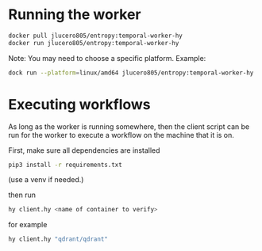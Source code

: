 # Running the worker

```bash
docker pull jlucero805/entropy:temporal-worker-hy
docker run jlucero805/entropy:temporal-worker-hy
```

Note: You may need to choose a specific platform. Example:

```bash
dock run --platform=linux/amd64 jlucero805/entropy:temporal-worker-hy
```

# Executing workflows

As long as the worker is running somewhere, then
the client script can be run for the worker to execute a workflow
on the machine that it is on.

First, make sure all dependencies are installed

```bash
pip3 install -r requirements.txt
```

(use a venv if needed.)

then run

```bash
hy client.hy <name of container to verify>
```

for example

```bash
hy client.hy "qdrant/qdrant"
```
